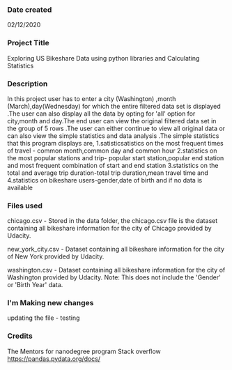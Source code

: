 ### Date created
02/12/2020

### Project Title
Exploring US Bikeshare Data using python libraries and Calculating Statistics 

### Description

In this project user has to enter a city (Washington) ,month (March),day(Wednesday) for which the entire filtered data set is displayed .The user can also display all the data by opting for 'all' option for city,month and day.The end user can view the original filtered data set in the group of 5 rows .The user can either continue to view all original data or can also view the simple statistics and data analysis .The simple statistics that this program displays are,
1.satisticsatistics on the most frequent times of travel - common month,common day and common hour
2.statistics on the most popular stations and trip- popular start station,popular end station and most frequent combination of start and end station
3.statistics on the total and average trip duration-total trip duration,mean travel time and 
4.statistics on bikeshare users-gender,date of birth and if no data is available

### Files used

chicago.csv - Stored in the data folder, the chicago.csv file is the dataset containing all bikeshare information for the city of Chicago provided by Udacity.

new_york_city.csv - Dataset containing all bikeshare information for the city of New York provided by Udacity.

washington.csv - Dataset containing all bikeshare information for the city of Washington provided by Udacity. Note: This does not include the 'Gender' or 'Birth Year' data.

### I'm Making new changes
updating the file - testing



### Credits
The Mentors for nanodegree program
Stack overflow
https://pandas.pydata.org/docs/



